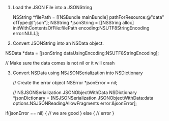 1. Load the JSON File into a JSONString

    NSString *filePath = [[NSBundle mainBundle] pathForResource:@"data" ofType:@"json"];
    NSString *jsonString = [[NSString alloc] initWithContentsOfFile:filePath
                                                       encoding:NSUTF8StringEncoding error:NULL];

2. Convert JSONString into an NSData object.

  NSData *data = [jsonString dataUsingEncoding:NSUTF8StringEncoding];

  // Make sure the data comes is not nil or it will crash

3. Convert NSData using NSJSONSerialization into NSDictionary

    // Create the error object
    NSError *jsonError = nil;

    // NSJSONSerialization JSONObjectWithData
    NSDictionary *jsonDictionary = [NSJSONSerialization JSONObjectWithData:data
                                                                   options:NSJSONReadingAllowFragments
                                                                     error:&jsonError];

  if(jsonError == nil) {
      // we are good
} else {
  // error
}
